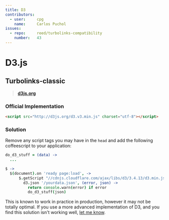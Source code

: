 ```yaml
---
title: D3
contributors:
  - user:     cpg
    name:     Carlos Puchol
issues:
  - repo:     reed/turbolinks-compatibility
    number:   43
---
```


# D3.js

## Turbolinks-classic

> **[d3js.org](http://d3js.org)**

### Official Implementation

```html
<script src="http://d3js.org/d3.v3.min.js" charset="utf-8"></script>
```

### Solution

Remove any script tags you may have in the `head` and add the following coffeescript to your application:

```coffeescript
do_d3_stuff = (data) ->
  ...

$ ->
  $(document).on 'ready page:load', ->
      $.getScript "//cdnjs.cloudflare.com/ajax/libs/d3/3.4.13/d3.min.js", ->
        d3.json '/yourdata.json', (error, json) ->
          return console.warn(error) if error
          do_d3_stuff(json)
```

This is known to work in practice in production, however it may not be totally optimal. If you use a more advanced implementation of D3, and you find this solution isn't working well, [let me know](https://github.com/reed/turbolinks-compatibility/issues).
